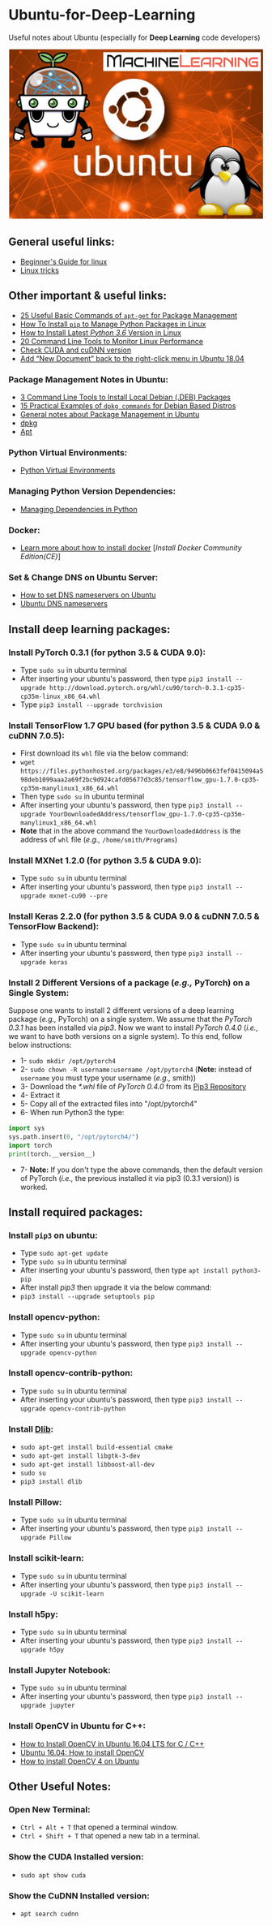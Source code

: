 # Ubuntu-for-Deep-Learning
Useful notes about Ubuntu (especially for **Deep Learning** code developers)

![Logo](./FinalLogo.jpg)

## General useful links:
- [Beginner's Guide for linux](https://www.tecmint.com/free-online-linux-learning-guide-for-beginners/)
- [Linux tricks](https://www.tecmint.com/tag/linux-tricks/)

## Other important & useful links:
- [25 Useful Basic Commands of `apt-get` for Package Management](https://www.tecmint.com/useful-basic-commands-of-apt-get-and-apt-cache-for-package-management/)
- [How To Install `pip` to Manage Python Packages in Linux](https://www.tecmint.com/install-pip-in-linux/)
- [How to Install Latest _Python 3.6_ Version in Linux](https://www.tecmint.com/install-python-in-linux/)
- [20 Command Line Tools to Monitor Linux Performance](https://www.tecmint.com/command-line-tools-to-monitor-linux-performance/)
- [Check CUDA and cuDNN version](https://medium.com/@changrongko/nv-how-to-check-cuda-and-cudnn-version-e05aa21daf6c)
- [Add “New Document” back to the right-click menu in Ubuntu 18.04](https://vitux.com/add-new-document-back-to-the-right-click-menu-in-ubuntu-18-04/)  

### Package Management Notes in Ubuntu:
- [3 Command Line Tools to Install Local Debian (.DEB) Packages](https://www.tecmint.com/install-local-deb-packages-in-debian-ubuntu-linux-mint/)
- [15 Practical Examples of `dpkg commands` for Debian Based Distros](https://www.tecmint.com/dpkg-command-examples/)
- [General notes about Package Management in Ubuntu](https://help.ubuntu.com/lts/serverguide/package-management.html.en)
- [dpkg](https://help.ubuntu.com/lts/serverguide/dpkg.html.en)
- [Apt](https://help.ubuntu.com/lts/serverguide/apt.html.en)

### Python Virtual Environments:
- [Python Virtual Environments](https://realpython.com/python-virtual-environments-a-primer/)

### Managing Python Version Dependencies:
- [Managing Dependencies in Python](https://tech.instacart.com/freezing-pythons-dependency-hell-in-2018-f1076d625241)

### Docker:
- [Learn more about how to install docker](https://github.com/Microsoft/MMdnn/blob/master/docs/InstallDockerCE.md) [_Install Docker Community Edition(CE)_]

### Set & Change DNS on Ubuntu Server:
- [How to set DNS nameservers on Ubuntu](https://linuxize.com/post/how-to-set-dns-nameservers-on-ubuntu-18-04/)   
- [Ubuntu DNS nameservers](https://phoenixnap.com/kb/ubuntu-dns-nameservers)   

## Install deep learning packages:

### Install PyTorch 0.3.1 (for python 3.5 & CUDA 9.0):
- Type `sudo su` in ubuntu terminal
- After inserting your ubuntu's password, then type `pip3 install --upgrade http://download.pytorch.org/whl/cu90/torch-0.3.1-cp35-cp35m-linux_x86_64.whl`
- Type `pip3 install --upgrade torchvision`

### Install TensorFlow 1.7 GPU based (for python 3.5 & CUDA 9.0 & cuDNN 7.0.5):
- First download its `whl` file via the below command:
- ```wget https://files.pythonhosted.org/packages/e3/e8/9496b0663fef0415094a598deb1099aaa2a69f2bc9d924cafd05677d3c85/tensorflow_gpu-1.7.0-cp35-cp35m-manylinux1_x86_64.whl```
- Then type `sudo su` in ubuntu terminal
- After inserting your ubuntu's password, then type `pip3 install --upgrade YourDownloadedAddress/tensorflow_gpu-1.7.0-cp35-cp35m-manylinux1_x86_64.whl`
- **Note** that in the above command the `YourDownloadedAddress` is the address of `whl` file (_e.g.,_ `/home/smith/Programs`) 

### Install MXNet 1.2.0 (for python 3.5 & CUDA 9.0):
- Type `sudo su` in ubuntu terminal
- After inserting your ubuntu's password, then type `pip3 install --upgrade mxnet-cu90 --pre`

### Install Keras 2.2.0 (for python 3.5 & CUDA 9.0 & cuDNN 7.0.5 & TensorFlow Backend):
- Type `sudo su` in ubuntu terminal
- After inserting your ubuntu's password, then type `pip3 install --upgrade keras`

### Install 2 Different Versions of a package (_e.g.,_ PyTorch) on a Single System:
Suppose one wants to install 2 different versions of a deep learning package (_e.g.,_ PyTorch) on a single system. We assume that the _PyTorch 0.3.1_ has been installed via _pip3_. Now we want to install _PyTorch 0.4.0_ (_i.e.,_ we want to have both versions on a signle system). To this end, follow below instructions:
- 1- `sudo mkdir /opt/pytorch4`
- 2- `sudo chown -R username:username /opt/pytorch4` (**Note:** instead of `username` you must type your username (_e.g.,_ smith))
- 3- Download the _*.whl_ file of _PyTorch 0.4.0_ from its [Pip3 Repository](http://download.pytorch.org/whl/cu90/torch-0.4.0-cp35-cp35m-linux_x86_64.whl)
- 4- Extract it
- 5- Copy all of the extracted files into "/opt/pytorch4"
- 6- When run Python3 the type:
```python
import sys
sys.path.insert(0, "/opt/pytorch4/")
import torch
print(torch.__version__) 
```
- 7- **Note:** If you don't type the above commands, then the default version of PyTorch (_i.e.,_ the previous installed it via pip3 (0.3.1 version)) is worked.


## Install required packages:

### Install `pip3` on ubuntu:
- Type `sudo apt-get update`
- Type `sudo su` in ubuntu terminal
- After inserting your ubuntu's password, then type `apt install python3-pip`
- After install _pip3_ then upgrade it via the below command:
- `pip3 install --upgrade setuptools pip`

### Install opencv-python:
- Type `sudo su` in ubuntu terminal
- After inserting your ubuntu's password, then type `pip3 install --upgrade opencv-python`

### Install opencv-contrib-python:
- Type `sudo su` in ubuntu terminal
- After inserting your ubuntu's password, then type `pip3 install --upgrade opencv-contrib-python`

### Install [Dlib](https://github.com/davisking/dlib):
- `sudo apt-get install build-essential cmake`
- `sudo apt-get install libgtk-3-dev`
- `sudo apt-get install libboost-all-dev`
- `sudo su`
- `pip3 install dlib`

### Install Pillow:
- Type `sudo su` in ubuntu terminal
- After inserting your ubuntu's password, then type `pip3 install --upgrade Pillow`

### Install scikit-learn:
- Type `sudo su` in ubuntu terminal
- After inserting your ubuntu's password, then type `pip3 install --upgrade -U scikit-learn`  

### Install h5py:
- Type `sudo su` in ubuntu terminal
- After inserting your ubuntu's password, then type `pip3 install --upgrade h5py`  

### Install Jupyter Notebook:
- Type `sudo su` in ubuntu terminal
- After inserting your ubuntu's password, then type `pip3 install --upgrade jupyter`  

### Install OpenCV in Ubuntu for C++:
- [How to Install OpenCV in Ubuntu 16.04 LTS for C / C++](http://www.codebind.com/cpp-tutorial/install-opencv-ubuntu-cpp/)
- [Ubuntu 16.04: How to install OpenCV](https://www.pyimagesearch.com/2016/10/24/ubuntu-16-04-how-to-install-opencv/)
- [How to install OpenCV 4 on Ubuntu](https://www.pyimagesearch.com/2018/08/15/how-to-install-opencv-4-on-ubuntu/)  

## Other Useful Notes:

### Open New Terminal:
- `Ctrl + Alt + T` that opened a terminal window.
- `Ctrl + Shift + T` that opened a new tab in a terminal.

### Show the CUDA Installed version:
- `sudo apt show cuda`

### Show the CuDNN Installed version:
- `apt search cudnn`

